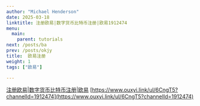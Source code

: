 ```yaml
---
author: "Michael Henderson"
date: 2025-03-18
linktitle: 注册欧易|数字货币比特币注册|欧易1912474
menu:
  main:
    parent: tutorials
next: /posts/ba
prev: /posts/okjy
title:  欧易注册
weight: 1
tags: ["欧易"]

---
```

[注册欧易|数字货币比特币注册|欧易](https://www.ouxyi.link/ul/6CngT5?channelId=1912474)
[https://www.ouxyi.link/ul/6CngT5?channelId=1912474](https://www.ouxyi.link/ul/6CngT5?channelId=1912474)